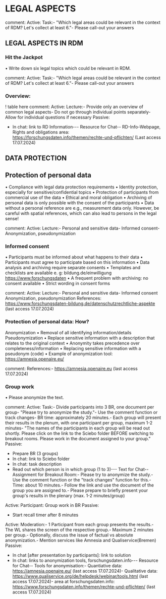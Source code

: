 # LEGAL ASPECTS

comment: 
 Active:
 Task:- "Which legal areas could be relevant in the context of RDM? Let's collect at 
least 6."- Please call-out your answers

## LEGAL ASPECTS IN RDM
 ### Hit the Jackpot
 • Write down six legal topics which could be 
relevant in RDM. 

comment: 
 Active:
 Task:- "Which legal areas could be relevant in the context of RDM? Let's collect at 
least 6."- Please call-out your answers

###  Overview:
! table here 
comment: 
 Active:
 Lecture:- Provide only an overview of common legal aspects- Do not go through individual points separately- Allow for individual questions if necessary
 Passive:
 * In chat: link to RD Information--- Resource for Chat--
RD-Info-Webpage, Rights and obligations area: 
https://forschungsdaten.info/themen/rechte-und-pflichten/ (Last access 
17.07.2024)

## DATA PROTECTION
 ## Protection of personal data
 • Compliance with legal data protection requirements
 • Identity protection, especially for sensitive/confidential topics 
• Protection of participants from commercial use of the data
 • Ethical and moral obligation
 • Archiving of personal data is only possible with the consent of the participants
 • Data without a personal reference are e.g., measurement data only. However, be careful 
with spatial references, which can also lead to persons in the legal sense!

comment: 
 Active:
 Lecture:- Personal and sensitive data- Informed consent- Anonymization, pseudonymization

 ###  Informed consent
 • Participants must be informed about what happens to their data
 • Participants must agree to participate based on this information
 • Data analysis and archiving require separate consents
 • Templates and checklists are available e. g: 
bildung.de/einwilligung
 https://www.forschungsdaten
• A frequent problem with archiving: no consent available
 • Strict wording in consent forms

 comment: 
  Active:
 Lecture:- Personal and sensitive data- Informed consent
Anonymization, pseudonymization
 References:
https://www.forschungsdaten-bildung.de/datenschutzrechtliche-aspekte
 (last access 17.07.2024)


###  Protection of personal data: How?
 Anonymization
 • Removal of all identifying information/details
 Pseudonymization
 • Replace sensitive information with a description that relates to the original context
 • Anonymity takes precedence over completeness/information
 • Replacing sensitive information with a pseudonym (code)
 • Example of anonymization tool: https://amnesia.openaire.eu/

 comment: 
  References:- https://amnesia.openaire.eu (last access 17.07.2024)

  ###  Group work
 • Please anonymize the text. 

 comment: 
  Active:
 Task:- Divide participants into 3 BR, one document per group- "Please try to anonymize the study."- Use the comment function or track changes- BR time: approximately 20 minutes.- Each group will present their results in the plenum, with one participant per 
group, maximum 1-2 minutes- "The names of the participants in each group will be read out shortly. Please 
click on the link to the Sciebo folder BEFORE switching to breakout rooms. 
Please work in the document assigned to your group."
 Passive:
 * Prepare BR (3 groups)
 * In chat: link to Sciebo folder
 * In chat: task description
 * Read out which person is in which group (1 to 3)--- Text for Chat--
Assignment for Breakout Room:- Please try to anonymize the study.- Use the comment function or the "track changes" function for this.- Time: about 10 minutes.- Follow the link and use the document of the group you are assigned to.- Please prepare to briefly present your group's results in the plenary (max. 1-2 
minutes/group)

 Active:
 Participant: Group work in BR
 Passive:
 * Start recall timer after 8 minutes

  Active:
 Moderation:- 1 Participant from each group presents the results.- The WL shares the screen of the respective group.- Maximum 2 minutes per group.- Optionally, discuss the issue of factual vs absolute anonymization.- Mention services like Amnesia and Qualiservice(Bremen)
 Passive:
 * In chat [after presentation by participants]: link to solution
 * In chat: links to anonymization tools, forschungsdaten.info--- Resource for Chat--
Tools for anonymisation:- Quantiative data: https://amnesia.openaire.eu/ (last access 17.07.2024)- Qualitative data: 
https://www.qualiservice.org/de/helpdesk/webinar/tools.html (last access 
17.07.2024)- area at forschungsdaten.info: 
https://www.forschungsdaten.info/themen/rechte-und-pflichten/ (last access 
17.07.2024)

